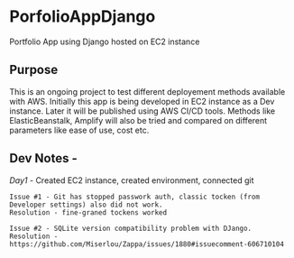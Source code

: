# PorfolioAppDjango
Portfolio App using Django hosted on EC2 instance

## Purpose 
This is an ongoing project to test different deployement methods available with AWS. 
Initially this app is being developed in EC2 instance as a Dev instance. Later it will be published using AWS CI/CD tools.
Methods like ElasticBeanstalk, Amplify will also be tried and compared on different parameters like ease of use, cost etc.

## Dev Notes -
*Day1* - Created EC2 instance, created environment, connected git
  
    Issue #1 - Git has stopped passwork auth, classic tocken (from Developer settings) also did not work. 
    Resolution - fine-graned tockens worked 

    Issue #2 - SQLite version compatibility problem with DJango.  
    Resolution - https://github.com/Miserlou/Zappa/issues/1880#issuecomment-606710104
